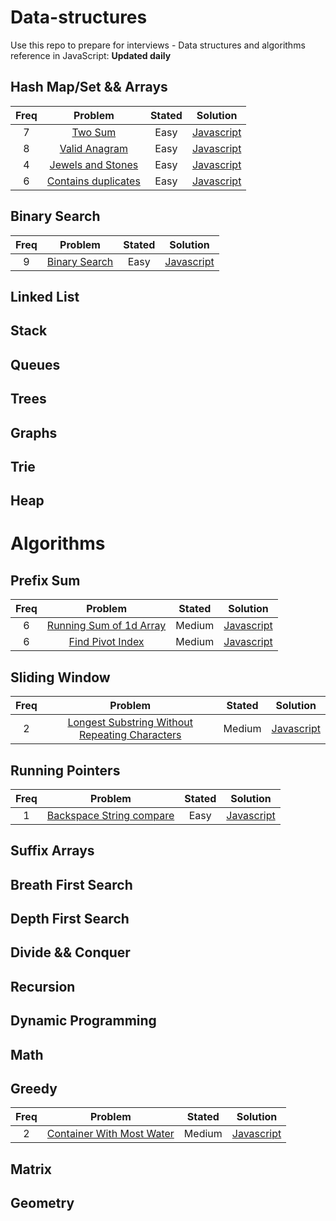 # Data-structures

Use this repo to prepare for interviews - Data structures and algorithms reference in JavaScript:  <strong>Updated daily</strong>
  ## Hash Map/Set && Arrays
| Freq | Problem                                                                               | Stated  | Solution                                                                                                                                                                                                                                      |
| :--: | :-----------------------------------------------------------------------------------: | :----:  | :-------------------------------------------------------------------------------------------------------------------------------------------------------------------------------------------------------------------------------------------: |
| 7    | [Two Sum](https://leetcode.com/problems/two-sum/)                                     | Easy    | [Javascript](https://github.com/RWambui/Data-structure-JS-and-Psuedo/blob/main/src/leetcode/1.TwoSum.js)                       |
| 8    | [Valid Anagram](https://leetcode.com/problems/valid-anagram/)                         | Easy    | [Javascript](https://github.com/RWambui/Data-structure-JS-and-Psuedo/blob/main/src/leetcode/242.ValidAnagram.js)               |
| 4    | [Jewels and Stones ](https://leetcode.com/problems/jewels-and-stones/)                | Easy    | [Javascript](https://github.com/RWambui/Data-structure-JS-and-Psuedo/blob/main/src/leetcode/771.Jewels-and-Stones.js)          |
| 6    | [Contains duplicates](https://leetcode.com/problems/contains-duplicate/)              | Easy    | [Javascript](https://github.com/RWambui/Data-structure-JS-and-Psuedo/blob/main/src/leetcode/217.Contains-Duplicate.js)         |


  ## Binary Search
| Freq | Problem                                                       | Stated  | Solution                                                                                                                                                                                                   |
| :--: | :-----------------------------------------------------------: | :----:  | :--------------------------------------------------------------------------------------------------------------------------------------------------------------------------------------------------------: |
| 9    | [Binary Search](https://leetcode.com/problems/binary-search/) | Easy    | [Javascript](https://github.com/RWambui/Data-structure-JS-and-Psuedo/blob/main/src/leetcode/704.Binary-Search.js) |


  ## Linked List

  ## Stack

  ## Queues

  ## Trees

  ## Graphs

  ## Trie

  ## Heap


# Algorithms

  ## Prefix Sum
| Freq | Problem                                                                           | Stated  | Solution                                                                                                                                                                                                                                |
| :--: | :-------------------------------------------------------------------------------: | :----:  | :-------------------------------------------------------------------------------------------------------------------------------------------------------------------------------------------------------------------------------------: |
| 6    | [Running Sum of 1d Array](https://leetcode.com/problems/running-sum-of-1d-array/) | Medium  | [Javascript](https://github.com/RWambui/Data-structure-JS-and-Psuedo/blob/main/src/leetcode/1480.RunningSumof1dArray.js)      |
| 6    | [Find Pivot Index](https://leetcode.com/problems/find-pivot-index/)               | Medium  | [Javascript](https://github.com/RWambui/Data-structure-JS-and-Psuedo/blob/main/src/leetcode/724-Find-Pivot-Index.js)          |


  ## Sliding Window
| Freq | Problem                                                                                                                         | Stated  | Solution                                                                                                                                                                                                                                                                                                |
| :--: | :-----------------------------------------------------------------------------------------------------------------------------: | :----:  | :-----------------------------------------------------------------------------------------------------------------------------------------------------------------------------------------------------------------------------------------------------------------------------------------------------: |
| 2    | [Longest Substring Without Repeating Characters](https://leetcode.com/problems/longest-substring-without-repeating-characters/) | Medium  | [Javascript](https://github.com/RWambui/Data-structure-JS-and-Psuedo/blob/main/src/leetcode/3.LongestSubstringWithoutRepeatingCharacters.js)   |

  ## Running Pointers
| Freq | Problem                                                                               | Stated  | Solution                                                                                                                                                                                                                                      |
| :--: | :-----------------------------------------------------------------------------------: | :----:  | :-------------------------------------------------------------------------------------------------------------------------------------------------------------------------------------------------------------------------------------------: |
| 1    | [Backspace String compare ](https://leetcode.com/problems/backspace-string-compare/)  |  Easy   | [Javascript](https://github.com/RWambui/Data-structure-JS-and-Psuedo/blob/main/src/leetcode/844-Backspace-String-Compare.js)   |

  ## Suffix Arrays

  ## Breath First Search

  ## Depth First Search

  ## Divide && Conquer

  ## Recursion

  ## Dynamic Programming 

  ## Math 

  ## Greedy
| Freq | Problem                                                                               | Stated  | Solution                                                                                                                                                                                                                                      |
| :--: | :-----------------------------------------------------------------------------------: | :----:  | :-------------------------------------------------------------------------------------------------------------------------------------------------------------------------------------------------------------------------------------------: |
| 2    | [Container With Most Water](https://leetcode.com/problems/container-with-most-water/) | Medium  | [Javascript](https://github.com/RWambui/Data-structure-JS-and-Psuedo/blob/main/src/leetcode/11.ContainerWithMostWater.js)      |

  ## Matrix

  ## Geometry